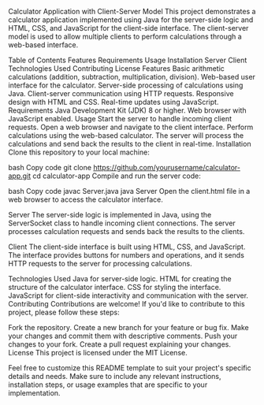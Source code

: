 Calculator Application with Client-Server Model
This project demonstrates a calculator application implemented using Java for the server-side logic and HTML, CSS, and JavaScript for the client-side interface. The client-server model is used to allow multiple clients to perform calculations through a web-based interface.

Table of Contents
Features
Requirements
Usage
Installation
Server
Client
Technologies Used
Contributing
License
Features
Basic arithmetic calculations (addition, subtraction, multiplication, division).
Web-based user interface for the calculator.
Server-side processing of calculations using Java.
Client-server communication using HTTP requests.
Responsive design with HTML and CSS.
Real-time updates using JavaScript.
Requirements
Java Development Kit (JDK) 8 or higher.
Web browser with JavaScript enabled.
Usage
Start the server to handle incoming client requests.
Open a web browser and navigate to the client interface.
Perform calculations using the web-based calculator.
The server will process the calculations and send back the results to the client in real-time.
Installation
Clone this repository to your local machine:

bash
Copy code
git clone https://github.com/yourusername/calculator-app.git
cd calculator-app
Compile and run the server code:

bash
Copy code
javac Server.java
java Server
Open the client.html file in a web browser to access the calculator interface.

Server
The server-side logic is implemented in Java, using the ServerSocket class to handle incoming client connections. The server processes calculation requests and sends back the results to the clients.

Client
The client-side interface is built using HTML, CSS, and JavaScript. The interface provides buttons for numbers and operations, and it sends HTTP requests to the server for processing calculations.

Technologies Used
Java for server-side logic.
HTML for creating the structure of the calculator interface.
CSS for styling the interface.
JavaScript for client-side interactivity and communication with the server.
Contributing
Contributions are welcome! If you'd like to contribute to this project, please follow these steps:

Fork the repository.
Create a new branch for your feature or bug fix.
Make your changes and commit them with descriptive comments.
Push your changes to your fork.
Create a pull request explaining your changes.
License
This project is licensed under the MIT License.

Feel free to customize this README template to suit your project's specific details and needs. Make sure to include any relevant instructions, installation steps, or usage examples that are specific to your implementation.

